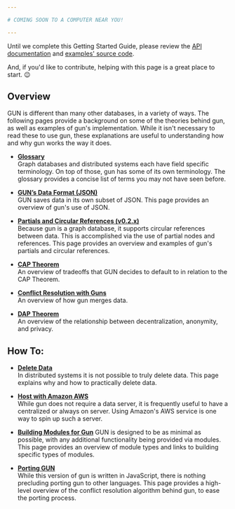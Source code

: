 ```yaml
---

# COMING SOON TO A COMPUTER NEAR YOU!

--- 
```


Until we complete this Getting Started Guide, please review the [API documentation](API-(v0.2.x)) and [examples' source code](../gun/blob/master/examples).

And, if you'd like to contribute, helping with this page is a great place to start. :wink: 

## Overview

GUN is different than many other databases, in a variety of ways.  The following pages provide a background on some of the theories behind gun, as well as examples of gun's implementation.  While it isn't necessary to read these to use gun, these explanations are useful to understanding how and why gun works the way it does.

 - **[Glossary](Glossary)**  
   Graph databases and distributed systems each have field specific terminology.  On top of those, gun has some of its own terminology.  The glossary provides a concise list of terms you may not have seen before.

 - **[GUN’s Data Format (JSON)](GUN’s-Data-Format-(JSON))**  
   GUN saves data in its own subset of JSON.  This page provides an overview of gun's use of JSON.

 - **[Partials and Circular References (v0.2.x)](Partials-and-Circular-References-(v0.2.x))**  
   Because gun is a graph database, it supports circular references between data.  This is accomplished via the use of partial nodes and references.  This page provides an overview and examples of gun's partials and circular references.

 - **[CAP Theorem](CAP-Theorem)**  
   An overview of tradeoffs that GUN decides to default to in relation to the CAP Theorem.

 - **[Conflict Resolution with Guns](Conflict-Resolution-with-Guns)**  
   An overview of how gun merges data.

 - **[DAP Theorem](DAP-Theorem)**  
   An overview of the relationship between decentralization, anonymity, and privacy.


## How To:
 - **[Delete Data](Delete)**  
   In distributed systems it is not possible to truly delete data.  This page explains why and how to practically delete data.
  
 - **[Host with Amazon AWS](Hosting-with-Amazon-AWS)**  
   While gun does not require a data server, it is frequently useful to have a centralized or always on server.  Using Amazon's AWS service is one way to spin up such a server.

 - **[Building Modules for Gun](Building-Modules-for-Gun)**
   GUN is designed to be as minimal as possible, with any additional functionality being provided via modules. This page provides an overview of module types and links to building specific types of modules.

 - **[Porting GUN](Porting-GUN)**  
   While this version of gun is written in JavaScript, there is nothing precluding porting gun to other languages.  This page provides a high-level overview of the conflict resolution algorithm behind gun, to ease the porting process.
